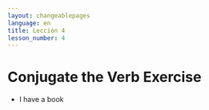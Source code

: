```yaml
---
layout: changeablepages
language: en
title: Lección 4
lesson_number: 4
---
```


# Conjugate the Verb Exercise

- I have a book
<div id="exerciseContainer"></div>
<script src="exercise.js"></script>
<script>
    document.addEventListener('DOMContentLoaded', function() {
        const language = '{{ page.language }}'; // Get the language from the front matter
        const sentence = 'Aye hab __ bukeon';
        const options = ['ib', 'ir', 'ip'];
        const correctAnswer = 'ib';

        generateExercise(sentence, options, correctAnswer, language);
    });
</script>
